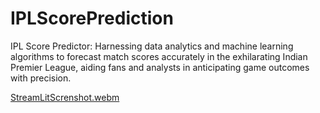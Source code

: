 # IPLScorePrediction
 IPL Score Predictor: Harnessing data analytics and machine learning algorithms to forecast match scores accurately in the exhilarating Indian Premier League, aiding fans and analysts in anticipating game outcomes with precision.

[StreamLitScrenshot.webm](https://github.com/rupessshh/IPLScorePrediction/assets/136479391/c3a9d720-c3bd-4d8f-b91e-5c92ddb914a7)
